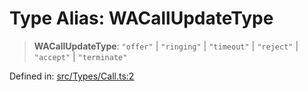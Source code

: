 # Type Alias: WACallUpdateType

> **WACallUpdateType**: `"offer"` \| `"ringing"` \| `"timeout"` \| `"reject"` \| `"accept"` \| `"terminate"`

Defined in: [src/Types/Call.ts:2](https://github.com/Fokusdotid/Baileys/blob/db1d3e5f41e9eede5877460f9adbb0224021575c/src/Types/Call.ts#L2)
